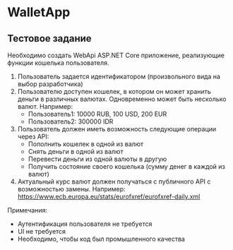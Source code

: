 # WalletApp
## Тестовое задание

Необходимо создать WebApi ASP.NET Core приложение, реализующие функции кошелька пользователя.
1. Пользователь задается идентификатором (произвольного вида на выбор разработчика)
2. Пользователю доступен кошелек, в котором он может хранить деньги в различных валютах. Одновременно может быть несколько валют. Например:
    - Пользователь1: 10000 RUB, 100 USD, 200 EUR
    - Пользователь2: 300000 IDR
3. Пользователь должен иметь возможность следующие операции через API:
    - Пополнить кошелек в одной из валют
    - Снять деньги в одной из валют
    - Перевести деньги из одной валюты в другую
    - Получить состояние своего кошелька (сумму денег в каждой из валют)
4. Актуальный курс валют должен получаться с публичного API с возможностью замены. Например: https://www.ecb.europa.eu/stats/eurofxref/eurofxref-daily.xml

Примечания:
- Аутентификация пользователя не требуется
- UI не требуется
- Необходимо, чтобы код был промышленного качества

